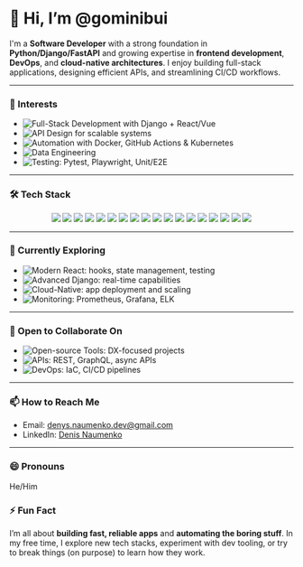 # 👋 Hi, I’m @gominibui

I'm a **Software Developer** with a strong foundation in **Python/Django/FastAPI** and growing expertise in **frontend development**, **DevOps**, and **cloud-native architectures**. I enjoy building full-stack applications, designing efficient APIs, and streamlining CI/CD workflows.

---

### 👀 Interests
- ![Full-Stack Development](https://img.shields.io/badge/-Full--Stack%20Development-blue) with Django + React/Vue
- ![API Design](https://img.shields.io/badge/-API%20Design%20%26%20Architecture-green) for scalable systems
- ![Automation](https://img.shields.io/badge/-DevOps%20%26%20CI%2FCD-yellow) with Docker, GitHub Actions & Kubernetes
- ![Data Engineering](https://img.shields.io/badge/-Data%20Processing%20%26%20ETL-red)
- ![Testing](https://img.shields.io/badge/-Testing%20%26%20Quality-blueviolet): Pytest, Playwright, Unit/E2E

---

### 🛠️ Tech Stack

<p align="center">
  <img src="https://img.shields.io/badge/Python-3776AB?logo=python&logoColor=white" />
  <img src="https://img.shields.io/badge/JavaScript-F7DF1E?logo=javascript&logoColor=black" />
  <img src="https://img.shields.io/badge/TypeScript-3178C6?logo=typescript&logoColor=white" />
  <img src="https://img.shields.io/badge/Django-092E20?logo=django&logoColor=white" />
  <img src="https://img.shields.io/badge/FastAPI-009688?logo=fastapi&logoColor=white" />
  <img src="https://img.shields.io/badge/Flask-000000?logo=flask&logoColor=white" />
  <img src="https://img.shields.io/badge/React-61DAFB?logo=react&logoColor=black" />
  <img src="https://img.shields.io/badge/Redis-DC382D?logo=redis&logoColor=white" />
  <img src="https://img.shields.io/badge/PostgreSQL-4169E1?logo=postgresql&logoColor=white" />
  <img src="https://img.shields.io/badge/MongoDB-47A248?logo=mongodb&logoColor=white" />
  <img src="https://img.shields.io/badge/SQLite-003B57?logo=sqlite&logoColor=white" />
  <img src="https://img.shields.io/badge/Docker-2496ED?logo=docker&logoColor=white" />
  <img src="https://img.shields.io/badge/Docker--Compose-2496ED?logo=docker&logoColor=white" />
  <img src="https://img.shields.io/badge/Postman-FF6C37?logo=postman&logoColor=white" />
  <img src="https://img.shields.io/badge/GitHub%20Actions-2088FF?logo=githubactions&logoColor=white" />
  <img src="https://img.shields.io/badge/Linux-FCC624?logo=linux&logoColor=black" />
  <img src="https://img.shields.io/badge/Nginx-009639?logo=nginx&logoColor=white" />
  <img src="https://img.shields.io/badge/AWS-232F3E?logo=amazonaws&logoColor=white" />
</p>

---

### 🌱 Currently Exploring
- ![Modern React](https://img.shields.io/badge/-React%20%2B%20TypeScript-blue): hooks, state management, testing
- ![Advanced Django](https://img.shields.io/badge/-Async%20%26%20Channels-green): real-time capabilities
- ![Cloud-Native](https://img.shields.io/badge/-Docker%2C%20Kubernetes%2C%20Helm-red): app deployment and scaling
- ![Monitoring](https://img.shields.io/badge/-Observability%20%26%20Logging-orange): Prometheus, Grafana, ELK

---

### 💞️ Open to Collaborate On
- ![Open-source Tools](https://img.shields.io/badge/-Developer%20Tooling-blue): DX-focused projects
- ![APIs](https://img.shields.io/badge/-API%20Development-green): REST, GraphQL, async APIs
- ![DevOps](https://img.shields.io/badge/-Infrastructure%20Automation-yellow): IaC, CI/CD pipelines

---

### 📫 How to Reach Me
- Email: denys.naumenko.dev@gmail.com
- LinkedIn: [Denis Naumenko](https://www.linkedin.com/in/denisnaumenko/)

---

### 😄 Pronouns
He/Him

### ⚡ Fun Fact
I’m all about **building fast, reliable apps** and **automating the boring stuff**. In my free time, I explore new tech stacks, experiment with dev tooling, or try to break things (on purpose) to learn how they work.

